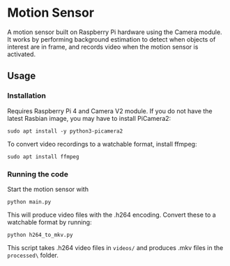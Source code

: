 # Motion Sensor
A motion sensor built on Raspberry Pi hardware using the Camera module.
It works by performing background estimation to detect when objects of interest are in frame, and records video when the motion sensor is activated. 

## Usage
### Installation
Requires Raspberry Pi 4 and Camera V2 module.
If you do not have the latest Rasbian image, you may have to install PiCamera2:
```
sudo apt install -y python3-picamera2
```
To convert video recordings to a watchable format, install ffmpeg:
```
sudo apt install ffmpeg
```
### Running the code
Start the motion sensor with
```
python main.py
```
This will produce video files with the .h264 encoding. Convert these to a watchable format by running:
```
python h264_to_mkv.py
```
This script takes .h264 video files in `videos/` and produces .mkv files in the `processed\` folder.



